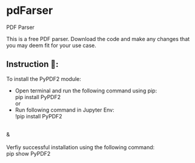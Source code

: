 # pdFarser
PDF Parser

This is a free PDF parser. Download the code and make any changes that you may deem fit for your use case. 

## Instruction 🚨: <br>
To install the PyPDF2 module: <br>
- Open terminal and run the following command using pip: <br>
  pip install PyPDF2 <br>
or <br>
- Run following command in Jupyter Env: <br>
  !pip install PyPDF2 <br> 
<br>
& <br>
<br> 
Verfiy successful installation using the following command: <br>
pip show PyPDF2

